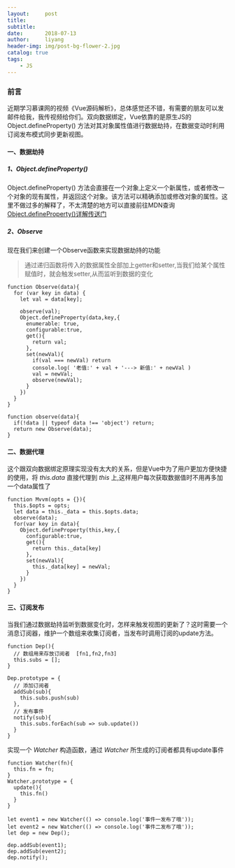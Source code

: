 ```yaml
---
layout:     post
title:      
subtitle:   
date:       2018-07-13
author:     liyang
header-img: img/post-bg-flower-2.jpg
catalog: true
tags:
    - JS
---
```



### 前言
近期学习慕课网的视频《Vue源码解析》，总体感觉还不错，有需要的朋友可以发邮件给我，我传视频给你们。双向数据绑定，Vue依靠的是原生JS的 Object.defineProperty() 方法对其对象属性值进行数据劫持，在数据变动时利用订阅发布模式同步更新视图。

#### 一、数据劫持

##### 1、Object.defineProperty()
Object.defineProperty() 方法会直接在一个对象上定义一个新属性，或者修改一个对象的现有属性，并返回这个对象。该方法可以精确添加或修改对象的属性。这里不做过多的解释了，不太清楚的地方可以直接前往MDN查询
[Object.defineProperty()详解传送门](https://developer.mozilla.org/zh-CN/docs/Web/JavaScript/Reference/Global_Objects/Object/defineProperty)

##### 2、Observe
现在我们来创建一个Observe函数来实现数据劫持的功能

> 通过递归函数将传入的数据属性全部加上getter和setter,当我们给某个属性赋值时，就会触发setter,从而监听到数据的变化


```
function Observe(data){
  for (var key in data) {
    let val = data[key];

    observe(val);
    Object.defineProperty(data,key,{
      enumerable: true,
      configurable:true,
      get(){
        return val;
      },
      set(newVal){
        if(val === newVal) return
        console.log( '老值:' + val + '---> 新值:' + newVal )
        val = newVal;
        observe(newVal);
      }
    })
  }
}
```


```
function observe(data){
  if(!data || typeof data !== 'object') return;
  return new Observe(data);
}
```

#### 二、数据代理
这个跟双向数据绑定原理实现没有太大的关系，但是Vue中为了用户更加方便快捷的使用，将 *this.data* 直接代理到 *this* 上,这样用户每次获取数据值时不用再多加一个data属性了

```
function Mvvm(opts = {}){
  this.$opts = opts;
  let data = this._data = this.$opts.data;
  observe(data);
  for(var key in data){
    Object.defineProperty(this,key,{
      configurable:true,
      get(){
        return this._data[key]
      },
      set(newVal){
        this._data[key] = newVal;
      }
    })
  }
}
```

#### 三、订阅发布
当我们通过数据劫持监听到数据变化时，怎样来触发视图的更新了？这时需要一个消息订阅器，维护一个数组来收集订阅者，当发布时调用订阅的update方法。

```
function Dep(){
  // 数组用来存放订阅者  [fn1,fn2,fn3]
  this.subs = [];
}
```

```
Dep.prototype = {
  // 添加订阅者
  addSub(sub){
    this.subs.push(sub)
  },
  // 发布事件
  notify(sub){
    this.subs.forEach(sub => sub.update())
  }
}
```

实现一个 *Watcher* 构造函数，通过 *Watcher* 所生成的订阅者都具有update事件
```
function Watcher(fn){
  this.fn = fn;
}
Watcher.prototype = {
  update(){
    this.fn()
  }
}
```

```
let event1 = new Watcher(() => console.log('事件一发布了哦'));
let event2 = new Watcher(() => console.log('事件二发布了哦'));
let dep = new Dep();

dep.addSub(event1);
dep.addSub(event2);
dep.notify();
```
